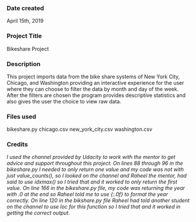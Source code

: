 ### Date created
April 15th, 2019

### Project Title
Bikeshare Project

### Description
This project imports data from the bike share systems of New York City, Chicago, and Washington providing an interactive experience for the user where they can choose to filter the data by month and day of the week. After the filters are chosen the program provides descriptive statistics and also gives the user the choice to view raw data.

### Files used
bikeshare.py
chicago.csv
new_york_city.csv
washington.csv

### Credits
*I used the channel provided by Udacity to work with the mentor to get advice and support throughout this project. On lines 88 through 96 in the bikeshare.py I needed to only return one value and my code was not with just value_counts(), so I looked on the channel and Raheel the mentor, had said to use idxmax() so I tried that and it worked to only return the first value. On line 166 in the bikeshare.py file, my code was returning the year with .0 at the end so Raheel told me to use {:.0f} to format the year correctly. On line 120 in the bikshare.py file Raheel had told another student on the channel to use loc for this function so I tried that and it worked in getting the correct output.*
